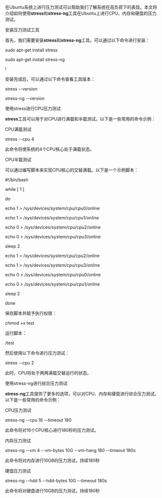 在Ubuntu系统上进行压力测试可以帮助我们了解系统在高负荷下的表现。本文将介绍如何使用**stress**和**stress-ng**工具在Ubuntu上进行CPU、内存和硬盘的压力测试。

安装压力测试工具

首先，我们需要安装**stress**和**stress-ng**工具。可以通过以下命令进行安装：

sudo apt-get install stress

sudo apt-get install stress-ng

!

安装完成后，可以通过以下命令查看工具版本：

stress --version

stress-ng --version

使用stress进行CPU压力测试

**stress**工具可以用于对CPU进行满载和半载测试。以下是一些常用的命令示例：

CPU满载测试

stress --cpu 4

此命令将使系统的4个CPU核心处于满载状态。

CPU半载测试

可以通过编写脚本来实现CPU核心的交替满载。以下是一个示例脚本：

\#!/bin/bash

while [ 1 ]

do

echo 1 > /sys/devices/system/cpu/cpu0/online

echo 1 > /sys/devices/system/cpu/cpu1/online

echo 0 > /sys/devices/system/cpu/cpu2/online

echo 0 > /sys/devices/system/cpu/cpu3/online

sleep 2

echo 1 > /sys/devices/system/cpu/cpu2/online

echo 1 > /sys/devices/system/cpu/cpu3/online

echo 0 > /sys/devices/system/cpu/cpu0/online

echo 0 > /sys/devices/system/cpu/cpu1/online

sleep 2

done

保存脚本并赋予执行权限：

chmod +x test

运行脚本：

/test

然后使用以下命令进行压力测试：

stress --cpu 2

此时，CPU将处于两两满载交替运行的状态。

使用stress-ng进行综合压力测试

**stress-ng**工具提供了更多的选项，可以对CPU、内存和硬盘进行综合压力测试。以下是一些常用的命令示例：

CPU压力测试

stress-ng --cpu 16 --timeout 180

此命令将对16个CPU核心进行180秒的压力测试。

内存压力测试

stress-ng --vm 4 --vm-bytes 10G --vm-hang 180 --timeout 180s

此命令将对内存进行10GB的压力测试，持续180秒

硬盘压力测试

stress-ng --hdd 5 --hdd-bytes 10G --timeout 180s

此命令将对硬盘进行10GB的压力测试，持续180秒
